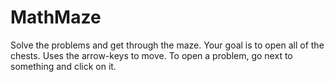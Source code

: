 # MathMaze

Solve the problems and get through the maze. Your goal is to open all of the chests. Uses the arrow-keys to move. To open a problem, go next to something and click on it. 
